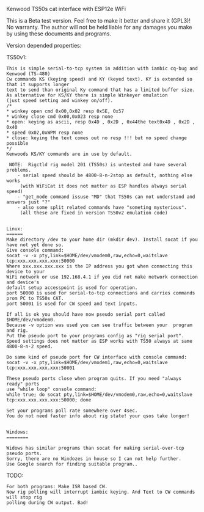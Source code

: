 Kenwood TS50s cat interface with ESP12e WiFi

This is a Beta test version. Feel free to make it better and share it (GPL3)!
No warranty.
The author will not be held liable for any damages you make by using these documents and programs.

Version depended properties:

TS50v1:

	This is simple serial-to-tcp system in addition with iambic cq-bug and Kenwood (TS-480)
	Cw commands KS (keying speed) and KY (keyed text). KY is extended so that it supports longer 
	text to send than original Ky command that has a limited buffer size.
	As alternative for KS/KY there is simple Winkeyer emulation 
	(just speed setting and winkey on/off).
	/*
	* winkey open cmd 0x00,0x02 resp 0x5E, 0x57
	* winkey close cmd 0x00,0x023 resp none
	* open: keying as ascii, resp 0x4D , 0x2D , 0x44the text0x4D , 0x2D , 0x40
	* speed 0x02,0xWPM resp none
	* close: keying the text comes out no resp !!! but no speed change possible
	*/
	Kenwoods KS/KY commands are in use by default.

	 NOTE:  Rigctld rig model 201 (TS50s) is untested and have several problems.
		- serial speed should be 4800-8-n-2stop as default, nothing else works 
		 (with WiFiCat it does not matter as ESP handles always serial speed)
		- "get_mode command issuse "MD" that TS50s can not understand and answers just "?"
		- also some split related commands have "someting mysterious".
		 (all these are fixed in version TS50v2 emulation code)


	Linux:
	======
	Make directory /dev to your home dir (mkdir dev). Install socat if you have not yet done so.
	Give console command: 
	socat -v -x pty,link=$HOME/dev/vmodem0,raw,echo=0,waitslave tcp:xxx.xxx.xxx.xxx:50000
	Where xxx.xxx.xxx.xxx is the IP address you got when connecting this device to your 
	WiFi network or use 192.168.4.1 if you did not make network connection and device's 
	default setup accesspoint is used for operation.
	port 50000 is used for serial-to-tcp connections and carries commands prom PC to TS50s CAT.
	port 50001 is used for CW speed and text inputs.
	
	If all is ok you should have now pseudo serial port called $HOME/dev/vmodem0. 
	Because -v option was used you can see traffic between your  program and rig. 
	Put the pseudo port to your programs config as "rig serial port". 
	Speed settings does not matter as ESP works with TS50 always at same 4800-8-n-2 speed.
	
	Do same kind of pseudo port for CW interface with console command: 
	socat -v -x pty,link=$HOME/dev/vmodem1,raw,echo=0,waitslave tcp:xxx.xxx.xxx.xxx:50001
	
	These pseudo ports close when program quits. If you need "always ready" ports 
	use "while loop" console command:
	while true; do socat pty,link=$HOME/dev/vmodem0,raw,echo=0,waitslave tcp:xxx.xxx.xxx.xxx:50000; done
	
	Set your programs poll rate somewhere over 4sec. 
	You do not need faster info about rig state! your qsos take longer!


	Windows:
	========
	
	Widows has similar programs than socat for making serial-over-tcp pseudo ports.
	Sorry, there are no Windozes in house so I can not help further.
	Use Google search for finding suitable program..


TODO:

	For both programs: Make ISR based CW.
	Now rig polling will interrupt iambic keying. And Text to CW commands will stop rig 
	polling during CW output. Bad!




